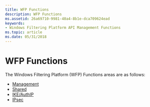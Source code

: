 ```yaml
---
title: WFP Functions
description: WFP Functions
ms.assetid: 26a69710-9981-40a4-8b1e-dca709624ead
keywords:
- Windows Filtering Platform API Management Functions
ms.topic: article
ms.date: 05/31/2018
---
```


# WFP Functions

The Windows Filtering Platform (WFP) Functions areas are as follows:

-   [Management](fwp-mgmt-functions.md)
-   [Shared](/windows/desktop/api/Fwpmu/nf-fwpmu-fwpmfreememory0)
-   [IKE/AuthIP](fwp-ike-functions.md)
-   [IPsec](fwp-ipsec-functions.md)

 

 




